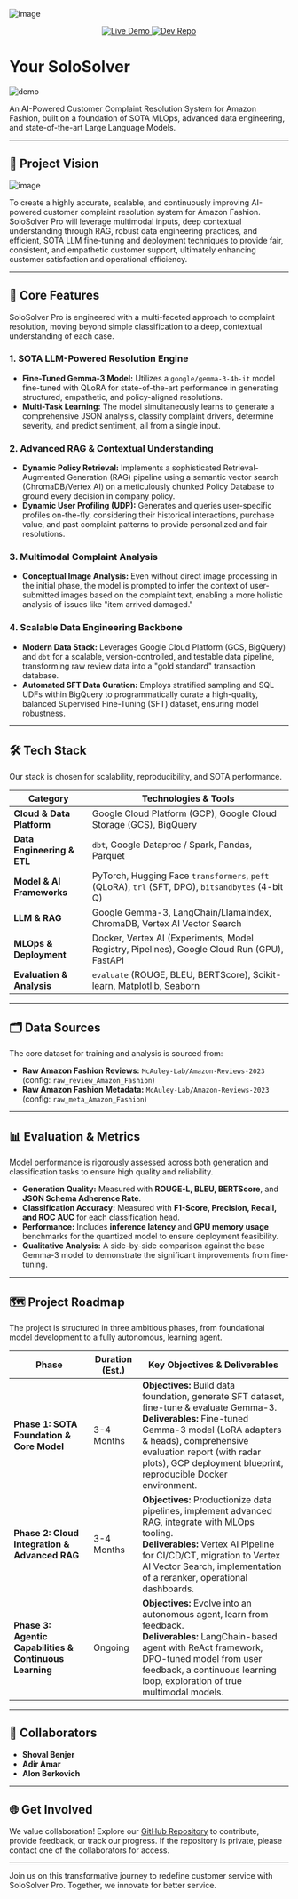 ![image](https://github.com/user-attachments/assets/18c2c4e3-7823-4107-8cc7-afda5ac0875d)

<p align="center">
  <a href="https://solosolve-ai-demo.lovable.app/" target="_blank">
    <img src="https://img.shields.io/badge/%F0%9F%9A%80%20Live%20Demo-Online-green?style=for-the-badge" alt="Live Demo"/>
  </a>
  <a href="https://github.com/solosolve-ai/solosolve-ai-demo" target="_blank">
    <img src="https://img.shields.io/badge/%F0%9F%92%BB%20GitHub%20Repo-Click%20Here-blue?style=for-the-badge" alt="Dev Repo"/>
  </a>
</p>

# **Your SoloSolver**

![demo](https://github.com/solosolve-ai/solosolve-ai/blob/main/docs/solosolve-demo.gif)

An AI-Powered Customer Complaint Resolution System for Amazon Fashion, built on a foundation of SOTA MLOps, advanced data engineering, and state-of-the-art Large Language Models.

---

## 🌟 **Project Vision**

![image](https://github.com/user-attachments/assets/82da3298-4a29-444e-a45f-a74cc921a159)

To create a highly accurate, scalable, and continuously improving AI-powered customer complaint resolution system for Amazon Fashion. SoloSolver Pro will leverage multimodal inputs, deep contextual understanding through RAG, robust data engineering practices, and efficient, SOTA LLM fine-tuning and deployment techniques to provide fair, consistent, and empathetic customer support, ultimately enhancing customer satisfaction and operational efficiency.

---

## 🚀 **Core Features**

SoloSolver Pro is engineered with a multi-faceted approach to complaint resolution, moving beyond simple classification to a deep, contextual understanding of each case.

### **1. SOTA LLM-Powered Resolution Engine**
- **Fine-Tuned Gemma-3 Model:** Utilizes a `google/gemma-3-4b-it` model fine-tuned with QLoRA for state-of-the-art performance in generating structured, empathetic, and policy-aligned resolutions.
- **Multi-Task Learning:** The model simultaneously learns to generate a comprehensive JSON analysis, classify complaint drivers, determine severity, and predict sentiment, all from a single input.

### **2. Advanced RAG & Contextual Understanding**
- **Dynamic Policy Retrieval:** Implements a sophisticated Retrieval-Augmented Generation (RAG) pipeline using a semantic vector search (ChromaDB/Vertex AI) on a meticulously chunked Policy Database to ground every decision in company policy.
- **Dynamic User Profiling (UDP):** Generates and queries user-specific profiles on-the-fly, considering their historical interactions, purchase value, and past complaint patterns to provide personalized and fair resolutions.

### **3. Multimodal Complaint Analysis**
- **Conceptual Image Analysis:** Even without direct image processing in the initial phase, the model is prompted to infer the context of user-submitted images based on the complaint text, enabling a more holistic analysis of issues like "item arrived damaged."

### **4. Scalable Data Engineering Backbone**
- **Modern Data Stack:** Leverages Google Cloud Platform (GCS, BigQuery) and `dbt` for a scalable, version-controlled, and testable data pipeline, transforming raw review data into a "gold standard" transaction database.
- **Automated SFT Data Curation:** Employs stratified sampling and SQL UDFs within BigQuery to programmatically curate a high-quality, balanced Supervised Fine-Tuning (SFT) dataset, ensuring model robustness.

---

## 🛠️ **Tech Stack**

Our stack is chosen for scalability, reproducibility, and SOTA performance.

| Category                | Technologies & Tools                                                                         |
|-------------------------|----------------------------------------------------------------------------------------------|
| **Cloud & Data Platform** | Google Cloud Platform (GCP), Google Cloud Storage (GCS), BigQuery                            |
| **Data Engineering & ETL**| `dbt`, Google Dataproc / Spark, Pandas, Parquet                                              |
| **Model & AI Frameworks** | PyTorch, Hugging Face `transformers`, `peft` (QLoRA), `trl` (SFT, DPO), `bitsandbytes` (4-bit Q) |
| **LLM & RAG**             | Google Gemma-3, LangChain/LlamaIndex, ChromaDB, Vertex AI Vector Search                      |
| **MLOps & Deployment**    | Docker, Vertex AI (Experiments, Model Registry, Pipelines), Google Cloud Run (GPU), FastAPI  |
| **Evaluation & Analysis** | `evaluate` (ROUGE, BLEU, BERTScore), Scikit-learn, Matplotlib, Seaborn                        |

---

## 🗂️ **Data Sources**

The core dataset for training and analysis is sourced from:
- **Raw Amazon Fashion Reviews:** `McAuley-Lab/Amazon-Reviews-2023` (config: `raw_review_Amazon_Fashion`)
- **Raw Amazon Fashion Metadata:** `McAuley-Lab/Amazon-Reviews-2023` (config: `raw_meta_Amazon_Fashion`)

---

## 📊 **Evaluation & Metrics**

Model performance is rigorously assessed across both generation and classification tasks to ensure high quality and reliability.

- **Generation Quality:** Measured with **ROUGE-L, BLEU, BERTScore**, and **JSON Schema Adherence Rate**.
- **Classification Accuracy:** Measured with **F1-Score, Precision, Recall, and ROC AUC** for each classification head.
- **Performance:** Includes **inference latency** and **GPU memory usage** benchmarks for the quantized model to ensure deployment feasibility.
- **Qualitative Analysis:** A side-by-side comparison against the base Gemma-3 model to demonstrate the significant improvements from fine-tuning.

---

## 🗺️ **Project Roadmap**

The project is structured in three ambitious phases, from foundational model development to a fully autonomous, learning agent.

| Phase                                     | Duration (Est.)  | Key Objectives & Deliverables                                                                                                                                                            |
|-------------------------------------------|------------------|------------------------------------------------------------------------------------------------------------------------------------------------------------------------------------------|
| **Phase 1: SOTA Foundation & Core Model** | 3-4 Months       | **Objectives:** Build data foundation, generate SFT dataset, fine-tune & evaluate Gemma-3.<br/>**Deliverables:** Fine-tuned Gemma-3 model (LoRA adapters & heads), comprehensive evaluation report (with radar plots), GCP deployment blueprint, reproducible Docker environment. |
| **Phase 2: Cloud Integration & Advanced RAG** | 3-4 Months       | **Objectives:** Productionize data pipelines, implement advanced RAG, integrate with MLOps tooling.<br/>**Deliverables:** Vertex AI Pipeline for CI/CD/CT, migration to Vertex AI Vector Search, implementation of a reranker, operational dashboards.          |
| **Phase 3: Agentic Capabilities & Continuous Learning** | Ongoing          | **Objectives:** Evolve into an autonomous agent, learn from feedback.<br/>**Deliverables:** LangChain-based agent with ReAct framework, DPO-tuned model from user feedback, a continuous learning loop, exploration of true multimodal models.                 |

---

## 👥 **Collaborators**

- **Shoval Benjer**
- **Adir Amar**
- **Alon Berkovich**

---

## 🌐 **Get Involved**

We value collaboration! Explore our [GitHub Repository](https://github.com/solosolve-ai/solosolve-ai) to contribute, provide feedback, or track our progress. If the repository is private, please contact one of the collaborators for access.

---

Join us on this transformative journey to redefine customer service with SoloSolver Pro. Together, we innovate for better service.
